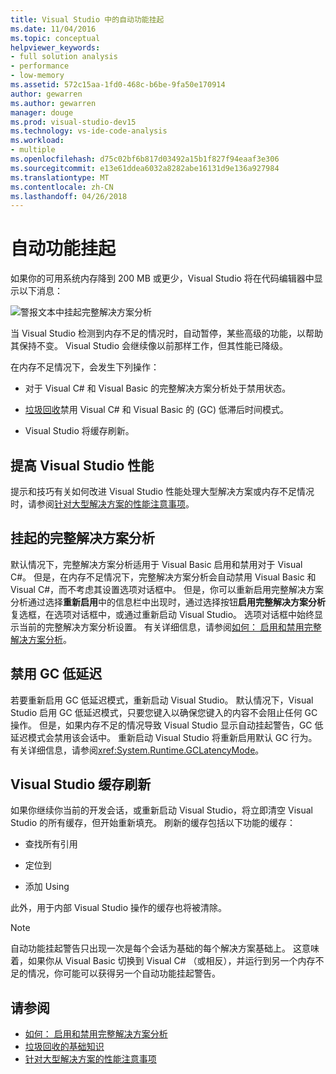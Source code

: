 ```yaml
---
title: Visual Studio 中的自动功能挂起
ms.date: 11/04/2016
ms.topic: conceptual
helpviewer_keywords:
- full solution analysis
- performance
- low-memory
ms.assetid: 572c15aa-1fd0-468c-b6be-9fa50e170914
author: gewarren
ms.author: gewarren
manager: douge
ms.prod: visual-studio-dev15
ms.technology: vs-ide-code-analysis
ms.workload:
- multiple
ms.openlocfilehash: d75c02bf6b817d03492a15b1f827f94eaaf3e306
ms.sourcegitcommit: e13e61ddea6032a8282abe16131d9e136a927984
ms.translationtype: MT
ms.contentlocale: zh-CN
ms.lasthandoff: 04/26/2018
---
```

# <a name="automatic-feature-suspension"></a>自动功能挂起

如果你的可用系统内存降到 200 MB 或更少，Visual Studio 将在代码编辑器中显示以下消息：

![警报文本中挂起完整解决方案分析](../code-quality/media/fsa_alert.png)

当 Visual Studio 检测到内存不足的情况时，自动暂停，某些高级的功能，以帮助其保持不变。 Visual Studio 会继续像以前那样工作，但其性能已降级。

在内存不足情况下，会发生下列操作：

- 对于 Visual C# 和 Visual Basic 的完整解决方案分析处于禁用状态。

- [垃圾回收](/dotnet/standard/garbage-collection/index)禁用 Visual C# 和 Visual Basic 的 (GC) 低滞后时间模式。

- Visual Studio 将缓存刷新。

## <a name="improve-visual-studio-performance"></a>提高 Visual Studio 性能

提示和技巧有关如何改进 Visual Studio 性能处理大型解决方案或内存不足情况时，请参阅[针对大型解决方案的性能注意事项](https://github.com/dotnet/roslyn/wiki/Performance-considerations-for-large-solutions)。

## <a name="full-solution-analysis-suspended"></a>挂起的完整解决方案分析

默认情况下，完整解决方案分析适用于 Visual Basic 启用和禁用对于 Visual C#。 但是，在内存不足情况下，完整解决方案分析会自动禁用 Visual Basic 和 Visual C#，而不考虑其设置选项对话框中。 但是，你可以重新启用完整解决方案分析通过选择**重新启用**中的信息栏中出现时，通过选择按钮**启用完整解决方案分析**复选框，在选项对话框中，或通过重新启动 Visual Studio。 选项对话框中始终显示当前的完整解决方案分析设置。 有关详细信息，请参阅[如何： 启用和禁用完整解决方案分析](../code-quality/how-to-enable-and-disable-full-solution-analysis-for-managed-code.md)。

## <a name="gc-low-latency-disabled"></a>禁用 GC 低延迟

若要重新启用 GC 低延迟模式，重新启动 Visual Studio。 默认情况下，Visual Studio 启用 GC 低延迟模式，只要您键入以确保您键入的内容不会阻止任何 GC 操作。 但是，如果内存不足的情况导致 Visual Studio 显示自动挂起警告，GC 低延迟模式会禁用该会话中。 重新启动 Visual Studio 将重新启用默认 GC 行为。 有关详细信息，请参阅<xref:System.Runtime.GCLatencyMode>。

## <a name="visual-studio-caches-flushed"></a>Visual Studio 缓存刷新

如果你继续你当前的开发会话，或重新启动 Visual Studio，将立即清空 Visual Studio 的所有缓存，但开始重新填充。 刷新的缓存包括以下功能的缓存：

- 查找所有引用

- 定位到

- 添加 Using

此外，用于内部 Visual Studio 操作的缓存也将被清除。

> [!NOTE]
> 自动功能挂起警告只出现一次是每个会话为基础的每个解决方案基础上。 这意味着，如果你从 Visual Basic 切换到 Visual C# （或相反），并运行到另一个内存不足的情况，你可能可以获得另一个自动功能挂起警告。

## <a name="see-also"></a>请参阅

- [如何： 启用和禁用完整解决方案分析](../code-quality/how-to-enable-and-disable-full-solution-analysis-for-managed-code.md)
- [垃圾回收的基础知识](/dotnet/standard/garbage-collection/fundamentals)
- [针对大型解决方案的性能注意事项](https://github.com/dotnet/roslyn/wiki/Performance-considerations-for-large-solutions)